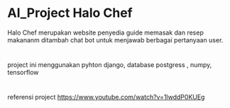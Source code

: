 # AI_Project Halo Chef

Halo Chef merupakan website penyedia guide memasak dan resep makananm ditambah chat bot untuk menjawab berbagai pertanyaan user.
#
project ini menggunakan pyhton django, database postgress , numpy, tensorflow
#
referensi project https://www.youtube.com/watch?v=1lwddP0KUEg

